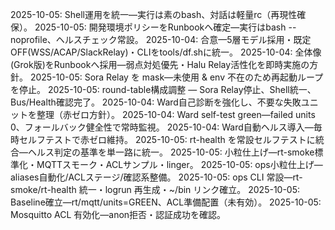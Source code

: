 2025-10-05: Shell運用を統一—実行は素のbash、対話は軽量rc（再現性確保）。
2025-10-05: 開発環境ポリシーをRunbookへ確定—実行はbash --noprofile、ヘルスチェック常設。
2025-10-04: 合意—5層モデル採用・既定OFF(WSS/ACAP/SlackRelay)・CLIをtools/df.shに統一。
2025-10-04: 全体像(Grok版)をRunbookへ採用—弱点対処優先・Halu Relay活性化を即時実施の方針。
2025-10-05: Sora Relay を mask—未使用 & env 不在のため再起動ループを停止。
2025-10-05: round-table構成調整 — Sora Relay停止、Shell統一、Bus/Health確認完了。
2025-10-04: Ward自己診断を強化し、不要な失敗ユニットを整理（赤ゼロ方針）。
2025-10-04: Ward self-test green—failed units 0、フォールバック健全性で常時監視。
2025-10-04: Ward自動ヘルス導入—毎時セルフテストで赤ゼロ維持。
2025-10-05: rt-health を常設セルフテストに統合—ヘルス判定の基準を単一路に統一。
2025-10-05: 小粒仕上げ—rt-smoke標準化・MQTTスモーク・ACLサンプル・linger。
2025-10-05: ops小粒仕上げ—aliases自動化/ACLステージ/確認系整備。
2025-10-05: ops CLI 常設—rt-smoke/rt-health 統一・logrun 再生成・~/bin リンク確立。
2025-10-05: Baseline確立—rt/mqtt/units=GREEN、ACL準備配置（未有効）。
2025-10-05: Mosquitto ACL 有効化—anon拒否・認証成功を確認。
